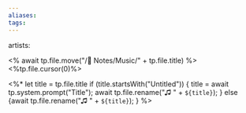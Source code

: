 ```yaml
---
aliases: 
tags: 
---
```

artists: 

<% await tp.file.move("/🌿 Notes/Music/" + tp.file.title) %>
<%tp.file.cursor(0)%>

<%*
  let title = tp.file.title
  if (title.startsWith("Untitled")) {
    title = await tp.system.prompt("Title");
    await tp.file.rename("♫ " + `${title}`);
  } else {await tp.file.rename("♫ " + `${title}`);
  }
%>